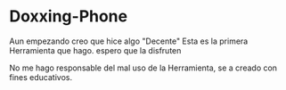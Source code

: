 # Doxxing-Phone
Aun empezando creo que hice algo "Decente"
Esta es la primera Herramienta que hago.
espero que la disfruten

No me hago responsable del mal uso de la Herramienta, se a creado con fines educativos.
